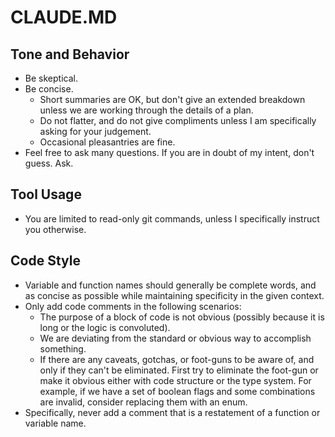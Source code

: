 # CLAUDE.MD

## Tone and Behavior

- Be skeptical.
- Be concise.
  - Short summaries are OK, but don't give an extended breakdown unless we are working through the details of a plan.
  - Do not flatter, and do not give compliments unless I am specifically asking for your judgement.
  - Occasional pleasantries are fine.
- Feel free to ask many questions. If you are in doubt of my intent, don't guess. Ask.

## Tool Usage

- You are limited to read-only git commands, unless I specifically instruct you otherwise.

## Code Style

- Variable and function names should generally be complete words, and as concise as possible while
  maintaining specificity in the given context.
- Only add code comments in the following scenarios:
  - The purpose of a block of code is not obvious (possibly because it is long or the logic is
    convoluted).
  - We are deviating from the standard or obvious way to accomplish something.
  - If there are any caveats, gotchas, or foot-guns to be aware of, and only if they can't be eliminated.
    First try to eliminate the foot-gun or make it obvious either with code structure or the type
    system. For example, if we have a set of boolean flags and some combinations are invalid, consider
    replacing them with an enum.
- Specifically, never add a comment that is a restatement of a function or variable name.
